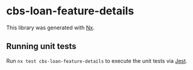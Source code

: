 # cbs-loan-feature-details

This library was generated with [Nx](https://nx.dev).

## Running unit tests

Run `nx test cbs-loan-feature-details` to execute the unit tests via [Jest](https://jestjs.io).
